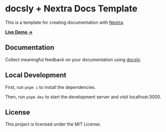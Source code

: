 # docsly + Nextra Docs Template 

This is a template for creating documentation with [Nextra](https://nextra.site).

[**Live Demo →**](https://nextra.docsly.dev)

## Documentation

Collect meaningful feedback on your documentation using [docsly](https://www.docsly.dev).

## Local Development

First, run `pnpm i` to install the dependencies.

Then, run `pnpm dev` to start the development server and visit localhost:3000.

## License

This project is licensed under the MIT License.
